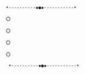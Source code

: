 
    •----------▪︎●▪︎-----------•
      
○

○

○

○
      
     •----------▪︎●▪︎-----------•







